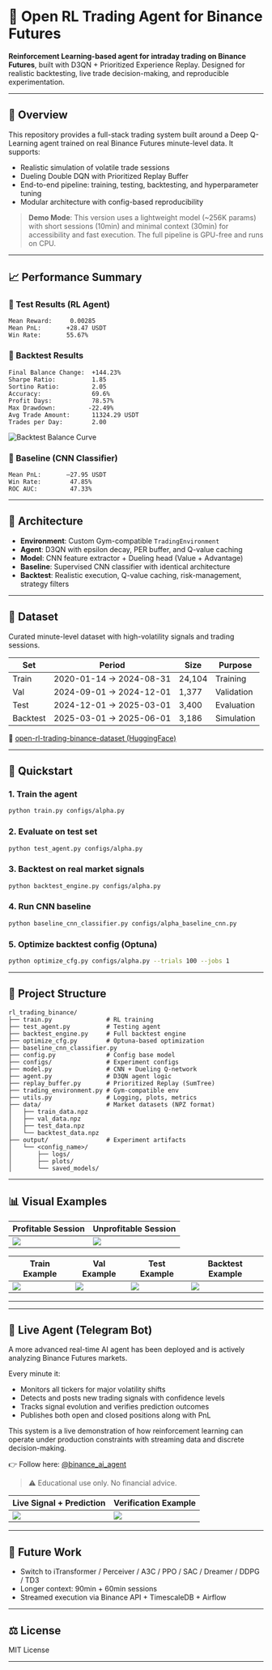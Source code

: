 # 🧠 Open RL Trading Agent for Binance Futures

**Reinforcement Learning-based agent for intraday trading on Binance Futures**, built with D3QN + Prioritized Experience Replay. Designed for realistic backtesting, live trade decision-making, and reproducible experimentation.

---

## 📌 Overview

This repository provides a full-stack trading system built around a Deep Q-Learning agent trained on real Binance Futures minute-level data. It supports:

* Realistic simulation of volatile trade sessions
* Dueling Double DQN with Prioritized Replay Buffer
* End-to-end pipeline: training, testing, backtesting, and hyperparameter tuning
* Modular architecture with config-based reproducibility

> **Demo Mode**: This version uses a lightweight model (\~256K params) with short sessions (10min) and minimal context (30min) for accessibility and fast execution. The full pipeline is GPU-free and runs on CPU.

---

## 📈 Performance Summary

### 🔹 Test Results (RL Agent)

```
Mean Reward:     0.00285
Mean PnL:       +28.47 USDT
Win Rate:       55.67%
```

### 🔹 Backtest Results

```
Final Balance Change:  +144.23%
Sharpe Ratio:          1.85
Sortino Ratio:         2.05
Accuracy:              69.6%
Profit Days:           78.57%
Max Drawdown:         -22.49%
Avg Trade Amount:      11324.29 USDT
Trades per Day:        2.00
```

![Backtest Balance Curve](plots/backtest_balance_curve.png)

### 🔹 Baseline (CNN Classifier)

```
Mean PnL:       –27.95 USDT
Win Rate:        47.85%
ROC AUC:         47.33%
```

---

## 🧠 Architecture

* **Environment**: Custom Gym-compatible `TradingEnvironment`
* **Agent**: D3QN with epsilon decay, PER buffer, and Q-value caching
* **Model**: CNN feature extractor + Dueling head (Value + Advantage)
* **Baseline**: Supervised CNN classifier with identical architecture
* **Backtest**: Realistic execution, Q-value caching, risk-management, strategy filters

---

## 🧪 Dataset

Curated minute-level dataset with high-volatility signals and trading sessions.

| Set      | Period                  | Size   | Purpose    |
| -------- | ----------------------- | ------ | ---------- |
| Train    | 2020-01-14 → 2024-08-31 | 24,104 | Training   |
| Val      | 2024-09-01 → 2024-12-01 | 1,377  | Validation |
| Test     | 2024-12-01 → 2025-03-01 | 3,400  | Evaluation |
| Backtest | 2025-03-01 → 2025-06-01 | 3,186  | Simulation |

🔗 [open-rl-trading-binance-dataset (HuggingFace)](https://huggingface.co/datasets/ResearchRL/open-rl-trading-binance-dataset)

---

## 🚀 Quickstart

### 1. Train the agent

```bash
python train.py configs/alpha.py
```

### 2. Evaluate on test set

```bash
python test_agent.py configs/alpha.py
```

### 3. Backtest on real market signals

```bash
python backtest_engine.py configs/alpha.py
```

### 4. Run CNN baseline

```bash
python baseline_cnn_classifier.py configs/alpha_baseline_cnn.py
```

### 5. Optimize backtest config (Optuna)

```bash
python optimize_cfg.py configs/alpha.py --trials 100 --jobs 1
```

---

## 📂 Project Structure

```
rl_trading_binance/
├── train.py               # RL training
├── test_agent.py          # Testing agent
├── backtest_engine.py     # Full backtest engine
├── optimize_cfg.py        # Optuna-based optimization
├── baseline_cnn_classifier.py
├── config.py              # Config base model
├── configs/               # Experiment configs
├── model.py               # CNN + Dueling Q-network
├── agent.py               # D3QN agent logic
├── replay_buffer.py       # Prioritized Replay (SumTree)
├── trading_environment.py # Gym-compatible env
├── utils.py               # Logging, plots, metrics
├── data/                  # Market datasets (NPZ format)
│   ├── train_data.npz
│   ├── val_data.npz
│   ├── test_data.npz
│   └── backtest_data.npz
├── output/                # Experiment artifacts
│   └── <config_name>/
│       ├── logs/
│       ├── plots/
│       └── saved_models/
```

---

## 📊 Visual Examples

| Profitable Session                  | Unprofitable Session                  |
| ----------------------------------- | ------------------------------------- |
| ![](plots/profitable_session_1.png) | ![](plots/unprofitable_session_1.png) |


| Train Example                                             | Val Example                                               | Test Example                                              | Backtest Example                                           |
|-----------------------------------------------------------|------------------------------------------------------------|------------------------------------------------------------|------------------------------------------------------------|
| ![](plots/Train_example_ZENUSDT_2021-02-22_14-15.png)     | ![](plots/Val_example_BEAMXUSDT_2024-09-04_01-05.png)     | ![](plots/Test_example_LINKUSDC_2025-01-20_13-16.png)     | ![](plots/Backtest_example_SKLUSDT_2025-04-22_22-56.png)   |


---

---

## 📣 Live Agent (Telegram Bot)

A more advanced real-time AI agent has been deployed and is actively analyzing Binance Futures markets.

Every minute it:

* Monitors all tickers for major volatility shifts
* Detects and posts new trading signals with confidence levels
* Tracks signal evolution and verifies prediction outcomes
* Publishes both open and closed positions along with PnL

This system is a live demonstration of how reinforcement learning can operate under production constraints with streaming data and discrete decision-making.

👉 Follow here: [@binance\_ai\_agent](https://t.me/binance_ai_agent)

> ⚠️ Educational use only. No financial advice.

| Live Signal + Prediction              | Verification Example             |
| ------------------------------------- | -------------------------------- |
| ![](plots/new_signal_update_pred.jpg) | ![](plots/pred_verification.jpg) |

---

## 🧭 Future Work

* Switch to iTransformer / Perceiver / A3C / PPO / SAC / Dreamer / DDPG / TD3
* Longer context: 90min + 60min sessions
* Streamed execution via Binance API + TimescaleDB + Airflow

---

## ⚖️ License

MIT License

---

